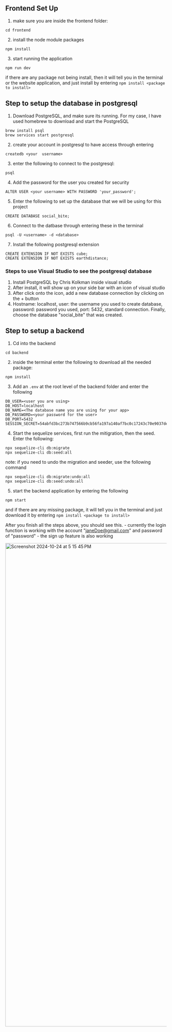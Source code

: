 ## Frontend Set Up
1. make sure you are inside the frontend folder:
```
cd frontend
```

2. install the node module packages
```
npm install
```

3. start running the application
```
npm run dev
```

if there are any package not being install, then it will tell you in the terminal or the website application, and just install by entering `npm install <package to install>`


## Step to setup the database in postgresql
1. Download PostgreSQL, and make sure its running. For my case, I have used homebrew to download and start the PostgreSQL

```
brew install psql
brew services start postgresql
```

2. create your account in postgresql to have access through entering
```
createdb <your  username>
```

3. enter the following to connect to the postgresql:
```
psql
```

4. Add the password for the user you created for security
```
ALTER USER <your username> WITH PASSWORD 'your_password';
```


5. Enter the following to set up the database that we will be using for this project
```
CREATE DATABASE social_bite;
```

6. Connect to the datbase through entering these in the terminal
```
psql -U <username> -d <database>

```

7. Install the following postgresql extension
```
CREATE EXTENSION IF NOT EXISTS cube;
CREATE EXTENSION IF NOT EXISTS earthdistance;
```

### Steps to use Visual Studio to see the postgresql database
1. Install PostgreSQL by Chris Kolkman inside visual studio
2. After install, it will show up on your side bar with an icon of visual studio
3. After click onto the icon, add a new database connection by clicking on the + button
4. Hostname: localhost, user: the username you used to create database, password: password you used, port: 5432, standard connection. Finally, choose the database "social_bite" that was created. 

## Step to setup a backend
1. Cd into the backend
```
cd backend
```

2. inside the terminal enter the following to download all the needed package:
```
npm install
```

3. Add an `.env` at the root level of the backend folder and enter the following
```
DB_USER=<user you are using>
DB_HOST=localhost
DB_NAME=<The database name you are using for your app>
DB_PASSWORD=<your password for the user>
DB_PORT=5432
SESSION_SECRET=54abfd3bc273b747566b9cb56fa197a140af7bc0c17243c70e9037def0e061e2b220df928112d61302e44d4912006e644cfb82c1942ab1f20a1939fd7fc0e467
```

4. Start the sequelize services, first run the mitigration, then the seed. Enter the following:
```
npx sequelize-cli db:migrate
npx sequelize-cli db:seed:all
```

note: if you need to undo the migration and seeder, use the following command
```
npx sequelize-cli db:migrate:undo:all
npx sequelize-cli db:seed:undo:all
```

5. start the backend application by entering the following
```
npm start
```

and if there are any missing package, it will tell you in the terminal and just download it by entering `npm install <package to install>`


After you finish all the steps above, you should see this.
    - currently the login function is working with the account
        "janeDoe@gmail.com" and password of "password"
    - the sign up feature is also working

<img width="1511" alt="Screenshot 2024-10-24 at 5 15 45 PM" src="https://github.com/user-attachments/assets/ed1919b5-0e1a-41f6-9355-c3cdeba43ec7">
